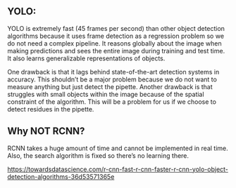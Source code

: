 ## YOLO:
YOLO is extremely fast (45 frames per second) than other object detection algorithms because it uses frame detection as a regression problem so we do not need a complex pipeline. It reasons globally about the image when making predictions and sees the entire image during training and test time. It also learns generalizable representations of objects. 

One drawback is that it lags behind state-of-the-art detection systems in accuracy. This shouldn’t be a major problem because we do not want to measure anything but just detect the pipette. Another drawback is that struggles with small objects within the image because of the spatial constraint of the algorithm. This will be a problem for us if we choose to detect residues in the pipette.  

## Why NOT RCNN? 
RCNN takes a huge amount of time and cannot be implemented in real time. Also, the search algorithm is fixed so there’s no learning there. 

https://towardsdatascience.com/r-cnn-fast-r-cnn-faster-r-cnn-yolo-object-detection-algorithms-36d53571365e 
